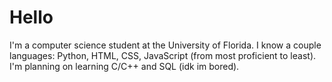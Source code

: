 <table>
  <img scr="https://github.com/5anti/5anti/assets/80968125/11ce9962-9f6f-427f-baca-536af7bc66b6" />

  <h1>Hello</h1>
  I'm a computer science student at the University of Florida.
  I know a couple languages: Python, HTML, CSS, JavaScript (from most proficient to least).
  I'm planning on learning C/C++ and SQL (idk im bored).
</table>

